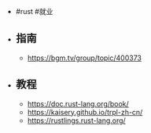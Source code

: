 - #rust #就业
- ## 指南
	- https://bgm.tv/group/topic/400373
- ## 教程
	- https://doc.rust-lang.org/book/
	- https://kaisery.github.io/trpl-zh-cn/
	- https://rustlings.rust-lang.org/